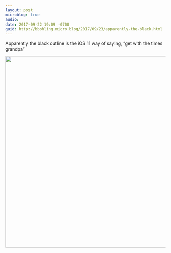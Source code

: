 ```yaml
---
layout: post
microblog: true
audio: 
date: 2017-09-22 19:09 -0700
guid: http://bbohling.micro.blog/2017/09/23/apparently-the-black.html
---
```

Apparently the black outline is the iOS 11 way of saying, “get with the times grandpa”

<img src="http://bbohling.micro.blog/uploads/2017/982bd009cd.jpg" width="599" height="600" />
